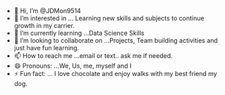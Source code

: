 - 👋 Hi, I’m @JDMon9514
- 👀 I’m interested in ... Learning new skills and subjects to continue growth in my carrier.
- 🌱 I’m currently learning ...Data Science Skills
- 💞️ I’m looking to collaborate on ...Projects, Team building activities and just have fun learning.
- 📫 How to reach me ...email or text.. ask me if needed.
- 😄 Pronouns: ...We, Us, me, myself and I
- ⚡ Fun fact: ... I love chocolate and enjoy walks with my best friend my dog.

<!---
JDMon9514/JDMon9514 is a ✨ special ✨ repository because its `README.md` (this file) appears on your GitHub profile.
You can click the Preview link to take a look at your changes.
--->

